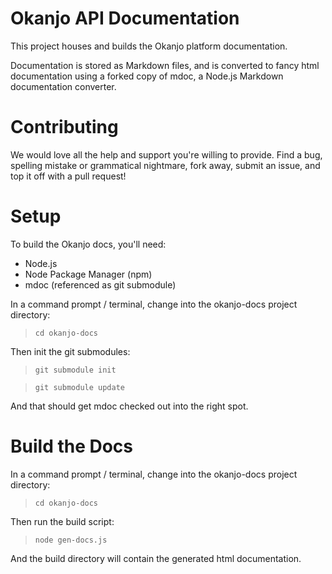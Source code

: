 # Okanjo API Documentation

This project houses and builds the Okanjo platform documentation.

Documentation is stored as Markdown files, and is converted to fancy html documentation using a forked copy of mdoc,
a Node.js Markdown documentation converter.

# Contributing

We would love all the help and support you're willing to provide. Find a bug, spelling mistake or grammatical nightmare,
fork away, submit an issue, and top it off with a pull request!

# Setup

To build the Okanjo docs, you'll need:

* Node.js
* Node Package Manager (npm)
* mdoc (referenced as git submodule)

In a command prompt / terminal, change into the okanjo-docs project directory:
>   `cd okanjo-docs`

Then init the git submodules:
>   `git submodule init`

>   `git submodule update`

And that should get mdoc checked out into the right spot.


# Build the Docs

In a command prompt / terminal, change into the okanjo-docs project directory:
>   `cd okanjo-docs`

Then run the build script:
>   `node gen-docs.js`

And the build directory will contain the generated html documentation.
